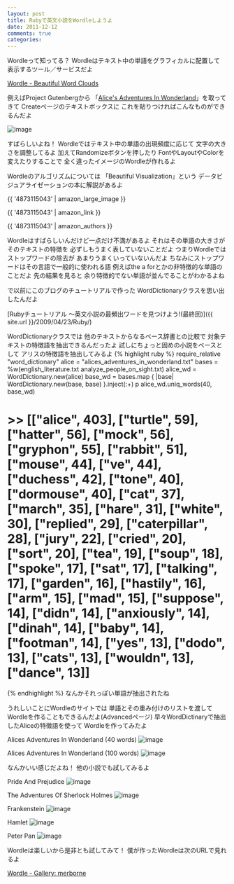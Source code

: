```yaml
---
layout: post
title: Rubyで英文小説をWordleしようよ
date: 2011-12-12
comments: true
categories:
---
```



Wordleって知ってる？
Wordleはテキスト中の単語をグラフィカルに配置して
表示するツール／サービスだよ

[Wordle - Beautiful Word Clouds](http://www.wordle.net/)

例えばProject Gutenbergから
「[Alice's Adventures In Wonderland](http://www.gutenberg.org/cache/epub/11/pg11.txt)」を取ってきて
Createページのテキストボックスに
これを貼りつければこんなものができるんだよ

![image](http://img.f.hatena.ne.jp/images/fotolife/k/keyesberry/20111212/20111212175942.png)


すばらしいよね！
Wordleではテキスト中の単語の出現頻度に応じて
文字の大きさを調整してるよ
加えてRandomizeボタンを押したり
FontやLayoutやColorを変えたりすることで
全く違ったイメージのWordleが作れるよ

Wordleのアルゴリズムについては
「Beautiful Visualization」という
データビジュアライゼーションの本に解説があるよ

{{ '4873115043' | amazon_large_image }}

{{ '4873115043' | amazon_link }}

{{ '4873115043' | amazon_authors }}

Wordleはすばらしいんだけど一点だけ不満があるよ
それはその単語の大きさがそのテキストの特徴を
必ずしもうまく表していないことだよ
つまりWordleではストップワードの除去が
あまりうまくいっていないんだよ
ちなみにストップワードはその言語で一般的に使われる語
例えばthe a forとかの非特徴的な単語のことだよ
先の結果を見ると
余り特徴的でない単語が並んでることがわかるよね

で以前にこのブログのチュートリアルで作った
WordDictionaryクラスを思い出したんだよ

[Rubyチュートリアル ～英文小説の最頻出ワードを見つけよう!(最終回)]({{ site.url }}/2009/04/23/Ruby/)

WordDictionaryクラスでは
他のテキストからなるベース辞書との比較で
対象テキストの特徴語を抽出できるんだったよ
試しにちょっと固めの小説をベースとして
アリスの特徴語を抽出してみるよ
{% highlight ruby %}
require_relative "word_dictionary"
alice = "alices_adventures_in_wonderland.txt"
bases = %w(english_literature.txt analyze_people_on_sight.txt)
alice_wd = WordDictionary.new(alice)
base_wd = bases.map { |base| WordDictionary.new(base, base) }.inject(:+)
p alice_wd.uniq_words(40, base_wd)
# >> [["alice", 403], ["turtle", 59], ["hatter", 56], ["mock", 56], ["gryphon", 55], ["rabbit", 51], ["mouse", 44], ["ve", 44], ["duchess", 42], ["tone", 40], ["dormouse", 40], ["cat", 37], ["march", 35], ["hare", 31], ["white", 30], ["replied", 29], ["caterpillar", 28], ["jury", 22], ["cried", 20], ["sort", 20], ["tea", 19], ["soup", 18], ["spoke", 17], ["sat", 17], ["talking", 17], ["garden", 16], ["hastily", 16], ["arm", 15], ["mad", 15], ["suppose", 14], ["didn", 14], ["anxiously", 14], ["dinah", 14], ["baby", 14], ["footman", 14], ["yes", 13], ["dodo", 13], ["cats", 13], ["wouldn", 13], ["dance", 13]]
{% endhighlight %}
なんかそれっぽい単語が抽出されたね

うれしいことにWordleのサイトでは
単語とその重み付けのリストを渡して
Wordleを作ることもできるんだよ(Advancedページ)
早々WordDictinaryで抽出したAliceの特徴語を使って
Wordleを作ってみたよ

Alices Adventures In Wonderland (40 words)
![image](http://img.f.hatena.ne.jp/images/fotolife/k/keyesberry/20111212/20111212175943.png)


Alices Adventures In Wonderland (100 words)
![image](http://img.f.hatena.ne.jp/images/fotolife/k/keyesberry/20111212/20111212175949.png)


なんかいい感じだよね！
他の小説でも試してみるよ

Pride And Prejudice
![image](http://img.f.hatena.ne.jp/images/fotolife/k/keyesberry/20111212/20111212175944.png)


The Adventures Of Sherlock Holmes
![image](http://img.f.hatena.ne.jp/images/fotolife/k/keyesberry/20111212/20111212175945.png)


Frankenstein
![image](http://img.f.hatena.ne.jp/images/fotolife/k/keyesberry/20111212/20111212175946.png)


Hamlet
![image](http://img.f.hatena.ne.jp/images/fotolife/k/keyesberry/20111212/20111212175947.png)


Peter Pan
![image](http://img.f.hatena.ne.jp/images/fotolife/k/keyesberry/20111212/20111212175948.png)


Wordleは楽しいから是非とも試してみて！
僕が作ったWordleは次のURLで見れるよ

[Wordle - Gallery: merborne](http://www.wordle.net/gallery?username=merborne)

<script src="https://gist.github.com/1454681.js"> </script>
